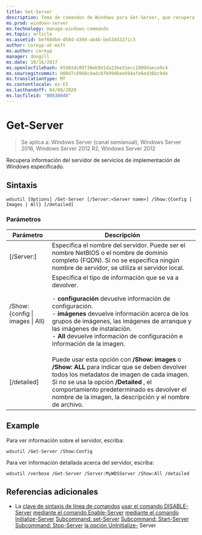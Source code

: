 ```yaml
---
title: Get-Server
description: Tema de comandos de Windows para Get-Server, que recupera información del servidor de servicios de implementación de Windows especificado.
ms.prod: windows-server
ms.technology: manage-windows-commands
ms.topic: article
ms.assetid: bef60db4-d58d-4304-ab4b-be53dd3271c3
author: coreyp-at-msft
ms.author: coreyp
manager: dongill
ms.date: 10/16/2017
ms.openlocfilehash: 65903dc89730eb9d1da23be31ecc1909daece9c4
ms.sourcegitcommit: b00d7c8968c4adc8f699dbee694afe6ed36bc9de
ms.translationtype: MT
ms.contentlocale: es-ES
ms.lasthandoff: 04/08/2020
ms.locfileid: "80830848"
---
```

# <a name="get-server"></a>Get-Server

>Se aplica a: Windows Server (canal semianual), Windows Server 2016, Windows Server 2012 R2, Windows Server 2012

Recupera información del servidor de servicios de implementación de Windows especificado.

## <a name="syntax"></a>Sintaxis
```
wdsutil [Options] /Get-Server [/Server:<Server name>] /Show:{Config | Images | All} [/detailed]
```
### <a name="parameters"></a>Parámetros
|Parámetro|Descripción|
|-------|--------|
|[/Server:<Server name>]|Especifica el nombre del servidor. Puede ser el nombre NetBIOS o el nombre de dominio completo (FQDN). Si no se especifica ningún nombre de servidor, se utiliza el servidor local.|
|/Show: {config &#124; images &#124; All}|Especifica el tipo de información que se va a devolver.<p>-   **configuración** devuelve información de configuración.<br />-   **imágenes** devuelve información acerca de los grupos de imágenes, las imágenes de arranque y las imágenes de instalación.<br />-   **All** devuelve información de configuración e información de la imagen.|
|[/detailed]|Puede usar esta opción con **/Show: images** o **/Show: ALL** para indicar que se deben devolver todos los metadatos de imagen de cada imagen. Si no se usa la opción **/Detailed** , el comportamiento predeterminado es devolver el nombre de la imagen, la descripción y el nombre de archivo.|
## <a name="examples"></a><a name=BKMK_examples></a>Example
Para ver información sobre el servidor, escriba:
```
wdsutil /Get-Server /Show:Config
```
Para ver información detallada acerca del servidor, escriba:
```
wdsutil /verbose /Get-Server /Server:MyWDSServer /Show:All /detailed
```
## <a name="additional-references"></a>Referencias adicionales
- La [clave de sintaxis de línea de comandos](command-line-syntax-key.md)
[usar el comando DISABLE-Server](using-the-disable-server-command.md)
[mediante el comando Enable-Server](using-the-enable-server-command.md)
[mediante el comando Initialize-Server](using-the-initialize-server-command.md)
[Subcommand: set-Server](subcommand-set-server.md)
[Subcommand: Start-Server](subcommand-start-server.md)
[Subcommand: Stop-Server](subcommand-stop-server.md)
[la opción UnInitialize-](the-uninitialize-server-option.md) Server
